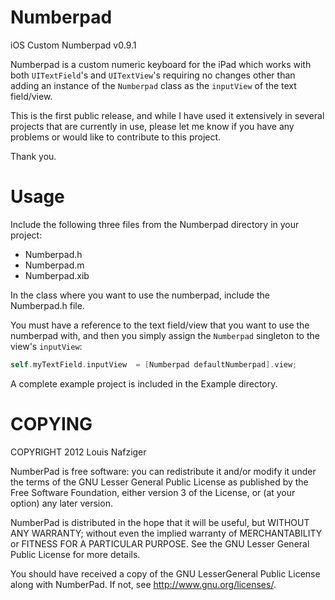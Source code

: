 Numberpad
=========

iOS Custom Numberpad v0.9.1

Numberpad is a custom numeric keyboard for the iPad which works with both ```UITextField```'s and ```UITextView```'s requiring no changes other than adding an instance of the ```Numberpad``` class as the ```inputView``` of the text field/view.

This is the first public release, and while I have used it extensively in several projects that are currently in use, please let me know if you have any problems or would like to contribute to this project.

Thank you.
 
Usage
=====

Include the following three files from the Numberpad directory in your project:
* Numberpad.h
* Numberpad.m
* Numberpad.xib

In the class where you want to use the numberpad, include the Numberpad.h file.

You must have a reference to the text field/view that you want to use the numberpad with, and then you simply assign the ```Numberpad``` singleton to the view's ```inputView```:

``` objective-c
self.myTextField.inputView  = [Numberpad defaultNumberpad].view;
```

A complete example project is included in the Example directory.

COPYING
=======

COPYRIGHT 2012 Louis Nafziger

NumberPad is free software: you can redistribute it and/or modify
it under the terms of the GNU Lesser General Public License as published by
the Free Software Foundation, either version 3 of the License, or
(at your option) any later version.

NumberPad is distributed in the hope that it will be useful,
but WITHOUT ANY WARRANTY; without even the implied warranty of
MERCHANTABILITY or FITNESS FOR A PARTICULAR PURPOSE.  See the
GNU Lesser General Public License for more details.

You should have received a copy of the GNU LesserGeneral Public License
along with NumberPad.  If not, see <http://www.gnu.org/licenses/>.
